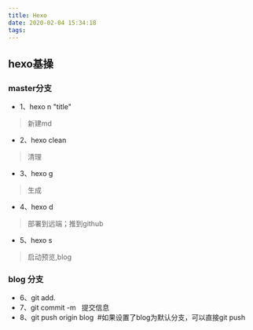 ```yaml
---
title: Hexo
date: 2020-02-04 15:34:18
tags:
---
```



## hexo基操
### master分支
* 1、hexo n "title" 			
>新建md
* 2、hexo clean		
>清理
* 3、hexo g
>生成
* 4、hexo d 			
>部署到远端；推到github
* 5、hexo s 
>启动预览,blog

### blog 分支
* 6、git add.
* 7、git commit -m &nbsp; 提交信息  
* 8、git push origin blog &nbsp;#如果设置了blog为默认分支，可以直接git push